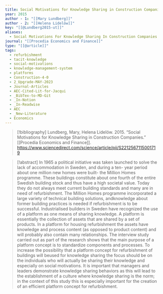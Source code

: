 ```yaml
---
title: Social Motivations for Knowledge Sharing in Construction Companies
year: 2015
author - 1: "[[Mary Lundberg]]"
author - 2: "[[Helena Lidelöw]]"
key: "[[@Lundberg2015-ut]]"
aliases:
  - Social Motivations For Knowledge Sharing In Construction Companies
journal: "[[Procedia Economics and Finance]]"
type: "[[@article]]"
tags:
  - refurbishment
  - tacit-knowledge
  - social-motivations
  - knowledge-management-system
  - platforms
  - Construction-4-0
  - 2_Upgrade-MAY-2023
  - Journal-Articles
  - AEC-Cited-Lit-for-Jacqui
  - _BibTex-to-MD-Git
  - _In-Notion
  - _In-Readwise
  - AEC
  - _New-Literature
  - Economics
---
```


> [!bibliography]
> Lundberg, Mary, Helena Lidelöw. 2015. “Social Motivations for Knowledge Sharing in Construction Companies.” [[Procedia Economics and Finance]]. https://www.sciencedirect.com/science/article/pii/S2212567115001719

> [!abstract]
> In 1965 a political initiative was taken launched to solve the lack of accommodation in Sweden, and during a ten- year period about one million new homes were built- the Million Homes programme. These buildings constitute about one fourth of the entire Swedish building stock and thus have a high societal value. Today they do not always meet current building standards and many are in need of refurbishment. The Million Homes programme incorporated a large variety of technical building solutions, andknowledge about former building practices is needed if refurbishment is to be successful. Industrialised builders in Sweden have recognized the use of a platform as one means of sharing knowledge. A platform is essentially the collection of assets that are shared by a set of products. In a platform for housing refurbishment the assets have knowledge and process content (as opposed to product content) and will probably also contain many relationships. The interview study carried out as part of the research shows that the main purpose of a platform concept is to standardize components and processes. To increase the possibility that a platform concept for refurbishment of buildings will beused for knowledge sharing the focus should be on the individuals who will actually be sharing their knowledge and especially on social motivations. It is important that managers and leaders demonstrate knowledge sharing behaviors as this will lead to the establishment of a culture where knowledge sharing is the norm; in the context of this study this is especially important for the creation of an efficient platform concept for refurbishment.
